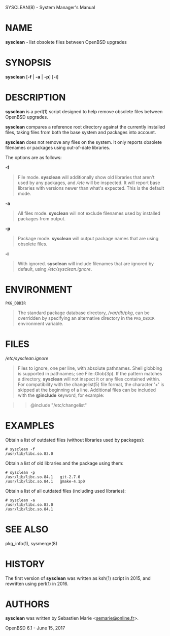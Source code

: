 SYSCLEAN(8) - System Manager's Manual

# NAME

**sysclean** - list obsolete files between OpenBSD upgrades

# SYNOPSIS

**sysclean**
\[**-f**&nbsp;|&nbsp;**-a**&nbsp;|&nbsp;**-p**]
\[**-i**]

# DESCRIPTION

**sysclean**
is a
perl(1)
script designed to help remove obsolete files between OpenBSD upgrades.

**sysclean**
compares a reference root directory against the currently installed files,
taking files from both the base system and packages into account.

**sysclean**
does not remove any files on the system.
It only reports obsolete filenames or packages using out-of-date libraries.

The options are as follows:

**-f**

> File mode.
> **sysclean**
> will additionally show old libraries that aren't used by any packages, and
> */etc*
> will be inspected.
> It will report base libraries with versions newer than what's expected.
> This is the default mode.

**-a**

> All files mode.
> **sysclean**
> will not exclude filenames used by installed packages from output.

**-p**

> Package mode.
> **sysclean**
> will output package names that are using obsolete files.

**-i**

> With ignored.
> **sysclean**
> will include filenames that are ignored by default, using
> */etc/sysclean.ignore*.

# ENVIRONMENT

`PKG_DBDIR`

> The standard package database directory,
> */var/db/pkg*,
> can be overridden by specifying an alternative directory in the
> `PKG_DBDIR`
> environment variable.

# FILES

*/etc/sysclean.ignore*

> Files to ignore, one per line, with absolute pathnames.
> Shell globbing is supported in pathnames; see
> File::Glob(3p).
> If the pattern matches a directory,
> **sysclean**
> will not inspect it or any files contained within.
> For compatibility with the
> changelist(5)
> file format, the character
> '+'
> is skipped at the beginning of a line.
> Additional files can be included with the
> **@include**
> keyword, for example:

> > @include "/etc/changelist"

# EXAMPLES

Obtain a list of outdated files (without libraries used by packages):

	# sysclean -f
	/usr/lib/libc.so.83.0

Obtain a list of old libraries and the package using them:

	# sysclean -p
	/usr/lib/libc.so.84.1   git-2.7.0
	/usr/lib/libc.so.84.1   gmake-4.1p0

Obtain a list of all outdated files (including used libraries):

	# sysclean -a
	/usr/lib/libc.so.83.0
	/usr/lib/libc.so.84.1

# SEE ALSO

pkg\_info(1),
sysmerge(8)

# HISTORY

The first version of
**sysclean**
was written as
ksh(1)
script in 2015, and rewritten using
perl(1)
in 2016.

# AUTHORS

**sysclean**
was written by
Sebastien Marie &lt;[semarie@online.fr](mailto:semarie@online.fr)&gt;.

OpenBSD 6.1 - June 15, 2017
